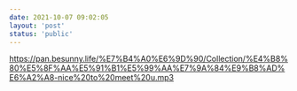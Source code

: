 ```yaml
---
date: 2021-10-07 09:02:05
layout: 'post'
status: 'public'
---
```

<audio src="https://pan.besunny.life/%E7%B4%A0%E6%9D%90/%E4%B8%80%E5%8F%AA%E8%81%92%E5%99%AA%E7%9A%84%E9%B8%AD%E6%A2%A8/%E4%B8%80%E5%8F%AA%E5%91%B1%E5%99%AA%E7%9A%84%E9%B8%AD%E6%A2%A8-nice%20to%20meet%20u.mp3" autoplay loop></audio>
https://pan.besunny.life/%E7%B4%A0%E6%9D%90/Collection/%E4%B8%80%E5%8F%AA%E5%91%B1%E5%99%AA%E7%9A%84%E9%B8%AD%E6%A2%A8-nice%20to%20meet%20u.mp3